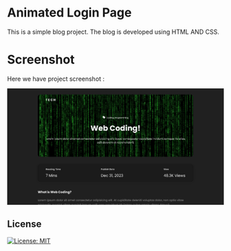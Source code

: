 # Animated Login Page 
This is a simple blog project. The blog is developed using HTML AND CSS.

# Screenshot
Here we have project screenshot :

![screenshot](./Screenshot.png)

## License
[![License: MIT](https://img.shields.io/badge/License-MIT-yellow.svg)](https://github.com/KaiqueCV/simple-blog/blob/4fbb3fc42593fedc4203e9a4e5be4cfe485a279d/LICENSE)